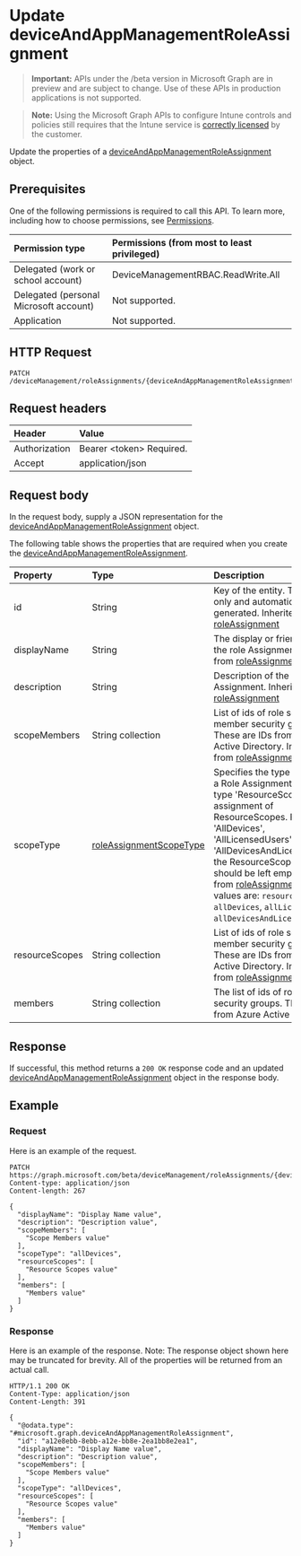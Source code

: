 ﻿# Update deviceAndAppManagementRoleAssignment

> **Important:** APIs under the /beta version in Microsoft Graph are in preview and are subject to change. Use of these APIs in production applications is not supported.

> **Note:** Using the Microsoft Graph APIs to configure Intune controls and policies still requires that the Intune service is [correctly licensed](https://go.microsoft.com/fwlink/?linkid=839381) by the customer.

Update the properties of a [deviceAndAppManagementRoleAssignment](../resources/intune_rbac_deviceandappmanagementroleassignment.md) object.
## Prerequisites
One of the following permissions is required to call this API. To learn more, including how to choose permissions, see [Permissions](../concepts/permissions_reference.md).

|Permission type|Permissions (from most to least privileged)|
|:---|:---|
|Delegated (work or school account)|DeviceManagementRBAC.ReadWrite.All|
|Delegated (personal Microsoft account)|Not supported.|
|Application|Not supported.|

## HTTP Request
<!-- {
  "blockType": "ignored"
}
-->
``` http
PATCH /deviceManagement/roleAssignments/{deviceAndAppManagementRoleAssignmentId}
```

## Request headers
|Header|Value|
|:---|:---|
|Authorization|Bearer &lt;token&gt; Required.|
|Accept|application/json|

## Request body
In the request body, supply a JSON representation for the [deviceAndAppManagementRoleAssignment](../resources/intune_rbac_deviceandappmanagementroleassignment.md) object.

The following table shows the properties that are required when you create the [deviceAndAppManagementRoleAssignment](../resources/intune_rbac_deviceandappmanagementroleassignment.md).

|Property|Type|Description|
|:---|:---|:---|
|id|String|Key of the entity. This is read-only and automatically generated. Inherited from [roleAssignment](../resources/intune_rbac_roleassignment.md)|
|displayName|String|The display or friendly name of the role Assignment. Inherited from [roleAssignment](../resources/intune_rbac_roleassignment.md)|
|description|String|Description of the Role Assignment. Inherited from [roleAssignment](../resources/intune_rbac_roleassignment.md)|
|scopeMembers|String collection|List of ids of role scope member security groups.  These are IDs from Azure Active Directory. Inherited from [roleAssignment](../resources/intune_rbac_roleassignment.md)|
|scopeType|[roleAssignmentScopeType](../resources/intune_rbac_roleassignmentscopetype.md)|Specifies the type of scope for a Role Assignment. Default type 'ResourceScope' allows assignment of ResourceScopes. For 'AllDevices', 'AllLicensedUsers', and 'AllDevicesAndLicensedUsers', the ResourceScopes property should be left empty. Inherited from [roleAssignment](../resources/intune_rbac_roleassignment.md). Possible values are: `resourceScope`, `allDevices`, `allLicensedUsers`, `allDevicesAndLicensedUsers`.|
|resourceScopes|String collection|List of ids of role scope member security groups.  These are IDs from Azure Active Directory. Inherited from [roleAssignment](../resources/intune_rbac_roleassignment.md)|
|members|String collection|The list of ids of role member security groups. These are IDs from Azure Active Directory.|



## Response
If successful, this method returns a `200 OK` response code and an updated [deviceAndAppManagementRoleAssignment](../resources/intune_rbac_deviceandappmanagementroleassignment.md) object in the response body.

## Example
### Request
Here is an example of the request.
``` http
PATCH https://graph.microsoft.com/beta/deviceManagement/roleAssignments/{deviceAndAppManagementRoleAssignmentId}
Content-type: application/json
Content-length: 267

{
  "displayName": "Display Name value",
  "description": "Description value",
  "scopeMembers": [
    "Scope Members value"
  ],
  "scopeType": "allDevices",
  "resourceScopes": [
    "Resource Scopes value"
  ],
  "members": [
    "Members value"
  ]
}
```

### Response
Here is an example of the response. Note: The response object shown here may be truncated for brevity. All of the properties will be returned from an actual call.
``` http
HTTP/1.1 200 OK
Content-Type: application/json
Content-Length: 391

{
  "@odata.type": "#microsoft.graph.deviceAndAppManagementRoleAssignment",
  "id": "a12e8ebb-8ebb-a12e-bb8e-2ea1bb8e2ea1",
  "displayName": "Display Name value",
  "description": "Description value",
  "scopeMembers": [
    "Scope Members value"
  ],
  "scopeType": "allDevices",
  "resourceScopes": [
    "Resource Scopes value"
  ],
  "members": [
    "Members value"
  ]
}
```




